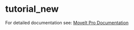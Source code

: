 # tutorial_new

For detailed documentation see: [MoveIt Pro Documentation](https://docs.picknik.ai/)
